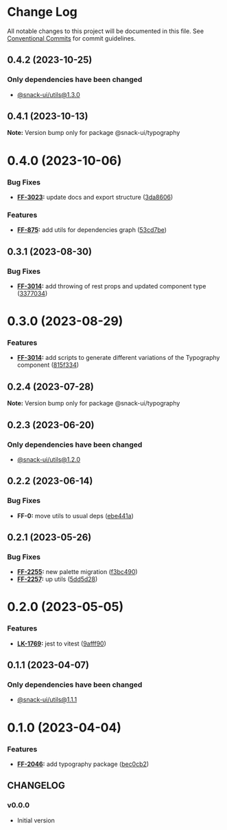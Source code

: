 # Change Log

All notable changes to this project will be documented in this file.
See [Conventional Commits](https://conventionalcommits.org) for commit guidelines.

## 0.4.2 (2023-10-25)

### Only dependencies have been changed
* [@snack-ui/utils@1.3.0](https://git.sbercloud.tech/sbercloud-ui/tokens-design-system/snack-uikit/-/blob/master/packages/utils/CHANGELOG.md)





## 0.4.1 (2023-10-13)

**Note:** Version bump only for package @snack-ui/typography





# 0.4.0 (2023-10-06)


### Bug Fixes

* **[FF-3023](https://jira.sbercloud.tech/browse/FF-3023):** update docs and export structure ([3da8606](https://git.sbercloud.tech/sbercloud-ui/tokens-design-system/snack-uikit/commits/3da860623da0bc12030d17406d6b107300f5ae9c))


### Features

* **[FF-875](https://jira.sbercloud.tech/browse/FF-875):** add utils for dependencies graph ([53cd7be](https://git.sbercloud.tech/sbercloud-ui/tokens-design-system/snack-uikit/commits/53cd7be638f01e573cb52b2417a39f4df4f6089b))





## 0.3.1 (2023-08-30)


### Bug Fixes

* **[FF-3014](https://jira.sbercloud.tech/browse/FF-3014):** add throwing of rest props and updated component type ([3377034](https://git.sbercloud.tech/sbercloud-ui/tokens-design-system/snack-uikit/commits/3377034cfb454335746b22cf7a6bf7227a0be3e8))





# 0.3.0 (2023-08-29)


### Features

* **[FF-3014](https://jira.sbercloud.tech/browse/FF-3014):** add scripts to generate different variations of the Typography component ([815f334](https://git.sbercloud.tech/sbercloud-ui/tokens-design-system/snack-uikit/commits/815f33427938e67e62d4b888414b5f711512a96c))





## 0.2.4 (2023-07-28)

**Note:** Version bump only for package @snack-ui/typography





## 0.2.3 (2023-06-20)

### Only dependencies have been changed
* [@snack-ui/utils@1.2.0](https://git.sbercloud.tech/sbercloud-ui/tokens-design-system/snack-uikit/-/blob/master/packages/utils/CHANGELOG.md)





## 0.2.2 (2023-06-14)


### Bug Fixes

* **FF-0:** move utils to usual deps ([ebe441a](https://git.sbercloud.tech/sbercloud-ui/tokens-design-system/snack-uikit/commits/ebe441ac398065cbe8523cbedd3df53176b9aea5))





## 0.2.1 (2023-05-26)


### Bug Fixes

* **[FF-2255](https://jira.sbercloud.tech/browse/FF-2255):** new palette migration ([f3bc490](https://git.sbercloud.tech/sbercloud-ui/tokens-design-system/snack-uikit/commits/f3bc490bb4ddde4353009b55da2d04f87a7d9de9))
* **[FF-2257](https://jira.sbercloud.tech/browse/FF-2257):** up utils ([5dd5d28](https://git.sbercloud.tech/sbercloud-ui/tokens-design-system/snack-uikit/commits/5dd5d28cdbe14973dcc36759e7db003249930a4b))





# 0.2.0 (2023-05-05)


### Features

* **[LK-1769](https://jira.sbercloud.tech/browse/LK-1769):** jest to vitest ([9afff90](https://git.sbercloud.tech/sbercloud-ui/tokens-design-system/snack-uikit/commits/9afff90db1e60c2255361b396c096c14f923d676))





## 0.1.1 (2023-04-07)

### Only dependencies have been changed
* [@snack-ui/utils@1.1.1](https://git.sbercloud.tech/sbercloud-ui/tokens-design-system/snack-uikit/-/blob/master/packages/utils/CHANGELOG.md)





# 0.1.0 (2023-04-04)


### Features

* **[FF-2046](https://jira.sbercloud.tech/browse/FF-2046):** add typography package ([bec0cb2](https://git.sbercloud.tech/sbercloud-ui/tokens-design-system/snack-uikit/commits/bec0cb2d022d80e0470d080712fdf3e195819266))





## CHANGELOG

### v0.0.0

- Initial version
